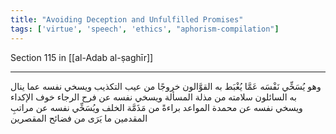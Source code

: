 ```yaml
---
title: "Avoiding Deception and Unfulfilled Promises"
tags: ['virtue', 'speech', 'ethics', "aphorism-compilation"]
---
```


 Section 115 in [[al-Adab al-ṣaghīr]]

---
وهو يُسَخِّي نَفْسَه عَمَّا يُغْبَط به القوَّالون خروجًا من عيب التكذيب ويسخي نفسه عما ينال به السائلون سلامته من مذلة المسألة ويسخي نفسه عن فرح الرجاء خوف الإكداء ويسخي نفسه عن محمدة المواعد براءةً من مَذَمَّة الخلف ويُسَخِّي نفسه عن مراتبِ المقدمين ما يَرَى من فضائح المقصرين
